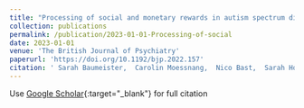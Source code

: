 ```yaml
---
title: "Processing of social and monetary rewards in autism spectrum disorders"
collection: publications
permalink: /publication/2023-01-01-Processing-of-social
date: 2023-01-01
venue: 'The British Journal of Psychiatry'
paperurl: 'https://doi.org/10.1192/bjp.2022.157'
citation: ' Sarah Baumeister,  Carolin Moessnang,  Nico Bast,  Sarah Hohmann,  Pascal Aggensteiner,  Anna Kaiser,  Julian Tillmann,  David Goyard,  Tony Charman,  Sara Ambrosino,  EU-AIMS group, &quot;Processing of social and monetary rewards in autism spectrum disorders.&quot; The British Journal of Psychiatry, 2023.'
---
```

Use [Google Scholar](https://scholar.google.com/scholar?q=Processing+of+social+and+monetary+rewards+in+autism+spectrum+disorders){:target="_blank"} for full citation
